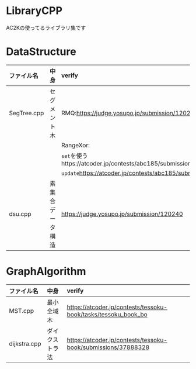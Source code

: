 # LibraryCPP
AC2Kの使ってるライブラリ集です
# DataStructure

|ファイル名|中身|verify|
|:--------|:---|:-----|
|SegTree.cpp|セグメント木|RMQ:https://judge.yosupo.jp/submission/120242|
|||RangeXor:
|||`set`を使うhttps://atcoder.jp/contests/abc185/submissions/37888401|
|||`update`https://atcoder.jp/contests/abc185/submissions/37888401|
|dsu.cpp|素集合データ構造|https://judge.yosupo.jp/submission/120240|

# GraphAlgorithm

|ファイル名|中身|verify|
|:--------|:---|:-----|
|MST.cpp|最小全域木|https://atcoder.jp/contests/tessoku-book/tasks/tessoku_book_bo|
|dijkstra.cpp|ダイクストラ法|https://atcoder.jp/contests/tessoku-book/submissions/37888328|
